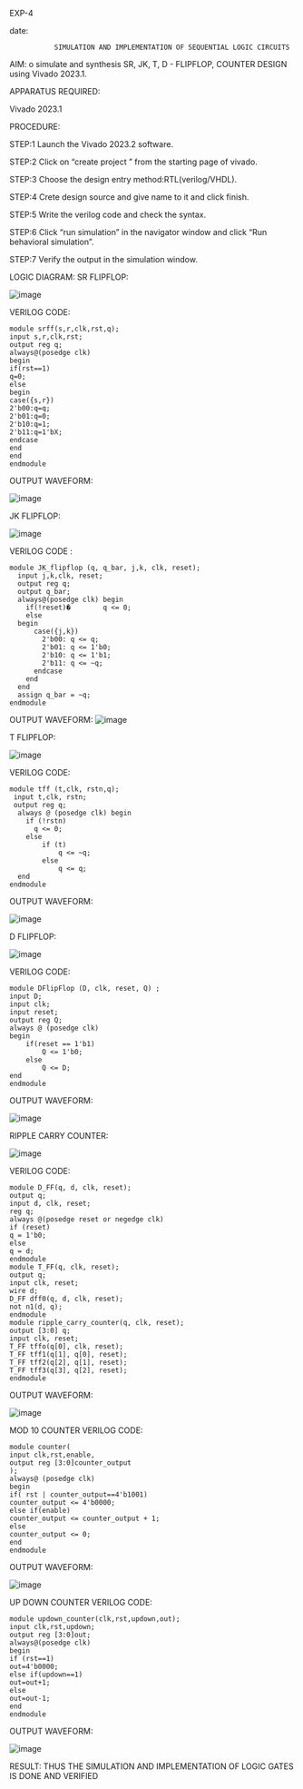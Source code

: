 EXP-4

date:

               SIMULATION AND IMPLEMENTATION OF SEQUENTIAL LOGIC CIRCUITS

AIM: o simulate and synthesis SR, JK, T, D - FLIPFLOP, COUNTER DESIGN using Vivado 2023.1.

APPARATUS REQUIRED:

Vivado 2023.1

PROCEDURE:

STEP:1 Launch the Vivado 2023.2 software.

STEP:2 Click on “create project ” from the starting page of vivado.

STEP:3 Choose the design entry method:RTL(verilog/VHDL).

STEP:4 Crete design source and give name to it and click finish.

STEP:5 Write the verilog code and check the syntax.

STEP:6 Click “run simulation” in the navigator window and click “Run behavioral simulation”.

STEP:7 Verify the output in the simulation window.

LOGIC DIAGRAM:
SR FLIPFLOP:

![image](https://github.com/Tarunkola1/VLSI-LAB-EXP-4/assets/161431337/e8324ee5-ef34-4385-a2d4-09ce9406798e)

VERILOG CODE:
```
module srff(s,r,clk,rst,q);
input s,r,clk,rst;
output reg q;
always@(posedge clk)
begin
if(rst==1)
q=0;
else
begin
case({s,r})
2'b00:q=q;
2'b01:q=0;
2'b10:q=1;
2'b11:q=1'bX;
endcase
end
end
endmodule
```

OUTPUT WAVEFORM:

![image](https://github.com/Tarunkola1/VLSI-LAB-EXP-4/assets/161431337/691975d3-55f8-46af-9853-5b53f728a1fe)

JK FLIPFLOP:

![image](https://github.com/Tarunkola1/VLSI-LAB-EXP-4/assets/161431337/dfb7f5cc-7583-46c2-9e95-f21d201b21bf)

VERILOG CODE :
```
module JK_flipflop (q, q_bar, j,k, clk, reset);
  input j,k,clk, reset;
  output reg q;
  output q_bar;
  always@(posedge clk) begin
    if(!reset)�        q <= 0;
    else 
  begin
      case({j,k})
        2'b00: q <= q;  
        2'b01: q <= 1'b0; 
        2'b10: q <= 1'b1;
        2'b11: q <= ~q; 
      endcase
    end
  end
  assign q_bar = ~q;
endmodule
```

OUTPUT WAVEFORM:
![image](https://github.com/Tarunkola1/VLSI-LAB-EXP-4/assets/161431337/1ada21ee-bd56-41ef-9c6d-74497f7d1d56)

T FLIPFLOP:

![image](https://github.com/Tarunkola1/VLSI-LAB-EXP-4/assets/161431337/8716fdd4-37cc-4c50-9595-6267a384d851)

VERILOG CODE:
```
module tff (t,clk, rstn,q);  
 input t,clk, rstn;
 output reg q;
  always @ (posedge clk) begin  
    if (!rstn)  
      q <= 0;  
    else  
        if (t)  
            q <= ~q;  
        else  
            q <= q;  
  end  
endmodule
```

OUTPUT WAVEFORM:

![image](https://github.com/Tarunkola1/VLSI-LAB-EXP-4/assets/161431337/ec35702d-668c-46a2-8ff7-8e2dc552aa41)

D FLIPFLOP:

![image](https://github.com/Tarunkola1/VLSI-LAB-EXP-4/assets/161431337/18c5857f-2fa4-47eb-9d73-9afcd679a29b)

VERILOG CODE:
```
module DFlipFlop (D, clk, reset, Q) ;
input D;
input clk;
input reset; 
output reg Q; 
always @ (posedge clk)
begin
    if(reset == 1'b1)
        Q <= 1'b0;
    else
        Q <= D;
end
endmodule
```

OUTPUT WAVEFORM:

![image](https://github.com/Tarunkola1/VLSI-LAB-EXP-4/assets/161431337/d67a4b95-bba3-444b-a7de-1f5b7b501e30)

RIPPLE CARRY COUNTER:

![image](https://github.com/Tarunkola1/VLSI-LAB-EXP-4/assets/161431337/5bed12e4-9b42-4f04-8058-61df6da1ecf4)

VERILOG CODE:
```
module D_FF(q, d, clk, reset);
output q;
input d, clk, reset;
reg q;
always @(posedge reset or negedge clk)
if (reset)
q = 1'b0;
else
q = d;
endmodule
module T_FF(q, clk, reset);
output q;
input clk, reset;
wire d;
D_FF dff0(q, d, clk, reset);
not n1(d, q); 
endmodule
module ripple_carry_counter(q, clk, reset);
output [3:0] q;
input clk, reset;
T_FF tffo(q[0], clk, reset);
T_FF tff1(q[1], q[0], reset);
T_FF tff2(q[2], q[1], reset);
T_FF tff3(q[3], q[2], reset);
endmodule
```

OUTPUT WAVEFORM:

![image](https://github.com/Tarunkola1/VLSI-LAB-EXP-4/assets/161431337/7ba01d56-8569-4a69-8e29-ae60ca76792a)

MOD 10 COUNTER VERILOG CODE:
```
module counter(
input clk,rst,enable,
output reg [3:0]counter_output
);
always@ (posedge clk)
begin 
if( rst | counter_output==4'b1001)
counter_output <= 4'b0000;
else if(enable)
counter_output <= counter_output + 1;
else
counter_output <= 0;
end
endmodule
```

OUTPUT WAVEFORM:

![image](https://github.com/Tarunkola1/VLSI-LAB-EXP-4/assets/161431337/c06b0268-503b-4a5f-a4ee-a89acc951c6c)

UP DOWN COUNTER VERILOG CODE:
```
module updown_counter(clk,rst,updown,out);
input clk,rst,updown;
output reg [3:0]out;
always@(posedge clk)
begin
if (rst==1)
out=4'b0000;
else if(updown==1)
out=out+1;
else
out=out-1;
end
endmodule
```

OUTPUT WAVEFORM:

![image](https://github.com/Tarunkola1/VLSI-LAB-EXP-4/assets/161431337/80f1c47e-0f5c-43b8-a80a-0718e788c5e8)

RESULT:
THUS THE SIMULATION AND IMPLEMENTATION OF LOGIC GATES IS DONE AND VERIFIED
